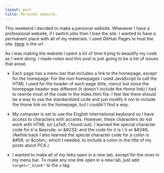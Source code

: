 ```yaml
---
layout: post
title: Personal website.
---
```

This weekend I decided to make a personal website.  Whenever I have a professional website, if I switch jobs then I lose the site.  I wanted to have a permanent place with all of my materials.  I used GitHub Pages to host the site.  [Here](https://wh33les.github.io) is the url.

As I was making the website I spent a lot of time trying to beautify my code as I went along.  I made notes and this post is just going to be a list of issues that arose.

- Each page has a menu bar that includes a link to the homepage, except for the homepage.  For the non-homepages I used JavaScript to call the HTML I used for the header of each page (title, menu) but since the homepage header was different (it doesn't include the Home link) I had to rewrite most of the code in the index.html file.  I feel like there should be a way to use the standardized code and just modify it not to include the Home link on the homepage, but I couldn't find a way.

- My computer is set to use the English International keyboard so I have access to characters with accents.  However, these characters do not work with HTML (or LaTeX, I found out).  I learned the special character code for &eacute; is \&eacute; or \&#233; and the code for &ouml; is \	&ouml; or \&#246;.  (Awhile back I also learned the special character code for a colon is \&#58; or \&colon;, which I needed, to include a colon in the title of my posts about PCA.)
- I wanted to make all of my links open in a new tab, except for the ones in my menu bar.  To make any one link open in a new tab, just add `target="_blank"` to the `a` tag.  
